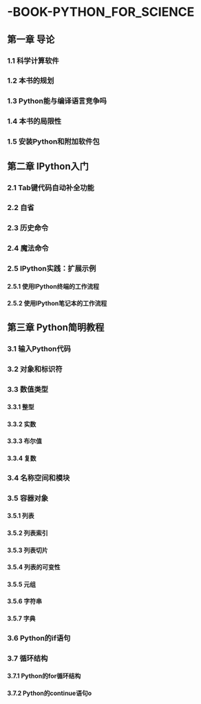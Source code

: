 # -BOOK-PYTHON_FOR_SCIENCE

## 第一章 导论
### 1.1 科学计算软件
### 1.2 本书的规划
### 1.3 Python能与编译语言竞争吗
### 1.4 本书的局限性
### 1.5 安装Python和附加软件包

## 第二章 IPython入门
### 2.1 Tab键代码自动补全功能
### 2.2 自省
### 2.3 历史命令
### 2.4 魔法命令
### 2.5 IPython实践：扩展示例
#### 2.5.1 使用IPython终端的工作流程
#### 2.5.2 使用IPython笔记本的工作流程

## 第三章 Python简明教程
### 3.1 输入Python代码
### 3.2 对象和标识符
### 3.3 数值类型
#### 3.3.1 整型
#### 3.3.2 实数
#### 3.3.3 布尔值
#### 3.3.4 复数
### 3.4 名称空间和模块
### 3.5 容器对象
#### 3.5.1 列表
#### 3.5.2 列表索引
#### 3.5.3 列表切片
#### 3.5.4 列表的可变性
#### 3.5.5 元组
#### 3.5.6 字符串
#### 3.5.7 字典
### 3.6 Python的if语句
### 3.7 循环结构
#### 3.7.1 Python的for循环结构
#### 3.7.2 Python的continue语句o
